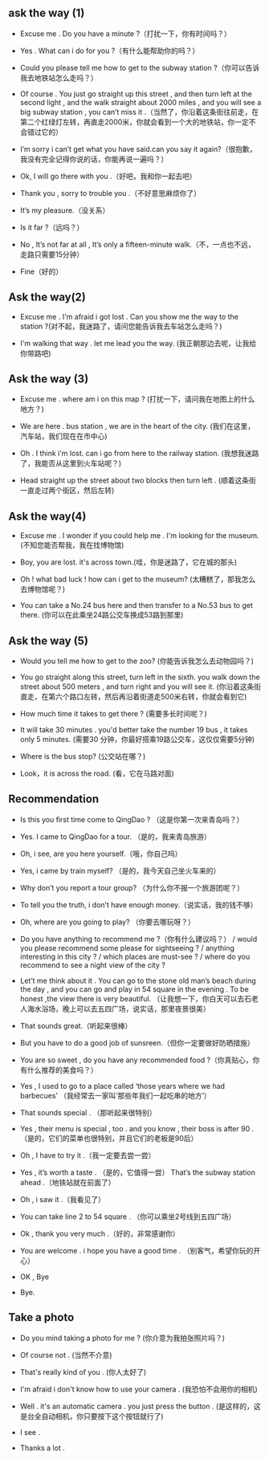 ## ask the way (1)

- Excuse me . Do you have a minute ?（打扰一下，你有时间吗？）

- Yes . What can i do for you ?（有什么能帮助你的吗？）

- Could you please tell me how to get to the subway station ?（你可以告诉我去地铁站怎么走吗？）

- Of course . You just go straight up this street , and then turn left at the second light , and the walk straight about 2000 miles , and you will see a big subway station , you can’t miss it .（当然了，你沿着这条街往前走，在第二个红绿灯左转，再直走2000米，你就会看到一个大的地铁站，你一定不会错过它的）

- I’m sorry i can’t get what you have said.can you say it again?（很抱歉，我没有完全记得你说的话，你能再说一遍吗？）

- Ok, I will go there with you .（好吧，我和你一起去吧）

- Thank you , sorry to trouble you .（不好意思麻烦你了）

- It’s my pleasure.（没关系）

- Is it far ?（远吗？）

- No , It’s not far at all , It’s only a fifteen-minute walk.（不，一点也不远，走路只需要15分钟）

- Fine（好的）

## Ask the way(2)

- Excuse me . I'm afraid i got lost . Can you show me the way to the station ?(对不起，我迷路了，请问您能告诉我去车站怎么走吗？)

- I'm walking that way . let me lead you the way. (我正朝那边去呢，让我给你带路吧)

## Ask the way (3)

- Excuse me . where am i on this map ?  (打扰一下，请问我在地图上的什么地方？)

- We are here . bus station , we are in the heart of the city.  (我们在这里，汽车站，我们现在在市中心)

- Oh . I think i'm lost. can i go from here to the railway station. (我想我迷路了，我能否从这里到火车站呢？)

- Head straight up the street about two blocks then turn left . (顺着这条街一直走过两个街区，然后左转)

## Ask the way(4)

- Excuse me . I wonder if you could help me . I'm looking for the museum.  (不知您能否帮我，我在找博物馆)

- Boy, you are lost. it's across town.(哇，你是迷路了，它在城的那头)

- Oh ! what bad luck ! how can i get to the museum? (太糟糕了，那我怎么去博物馆呢？)

- You can take a No.24 bus here and then transfer to a No.53 bus to get there. (你可以在此乘坐24路公交车换成53路到那里)

## Ask the way (5)

- Would you tell me how to get to the zoo? (你能告诉我怎么去动物园吗？)

- You go straight along this street, turn left in the sixth. you walk down the street about 500 meters , and turn right and you will see it.  (你沿着这条街直走，在第六个路口左转，然后再沿着街道走500米右转，你就会看到它)

- How much time it takes to get there ? (需要多长时间呢？)

- It will take 30 minutes . you'd better take the number 19 bus , it takes only 5 minutes. (需要30 分钟，你最好搭乘19路公交车，这仅仅需要5分钟)

- Where is the bus stop? (公交站在哪？)

- Look，it is across the road. (看，它在马路对面) 

## Recommendation

- Is this you first time come to QingDao ? （这是你第一次来青岛吗？）

- Yes. I came to QingDao for a tour. （是的，我来青岛旅游）

- Oh, i see, are you here yourself.（哦，你自己吗）

- Yes, i came by train myself? （是的，我今天自己坐火车来的）

- Why don’t you report a tour group? （为什么你不报一个旅游团呢？）

- To tell you the truth, i don’t have enough money.（说实话，我的钱不够）

- Oh, where are you going to play? （你要去哪玩呀？）

- Do you have anything to recommend me ?（你有什么建议吗？） / would you please recommend some please for sightseeing ? / anything interesting in this city ? / which places are must-see ? / where do you recommend to see a night view of the city ?

- Let’t me think about it . You can go to the stone old man’s beach during the day , and you can go and play in 54 square in the evening . To be honest ,the view there is very beautiful. （让我想一下，你白天可以去石老人海水浴场，晚上可以去五四广场，说实话，那里夜景很美）

- That sounds great.（听起来很棒）

- But you have to do a good job of sunsreen.（但你一定要做好防晒措施）

- You are so sweet , do you have any recommended food ?（你真贴心，你有什么推荐的美食吗？）

- Yes , I used to go to a place called ‘those years where we had barbecues’ （我经常去一家叫‘那些年我们一起吃串的地方’）

- That sounds special . （那听起来很特别）

- Yes , their menu is special , too . and you know , their boss is after 90 . （是的，它们的菜单也很特别，并且它们的老板是90后）

- Oh , I have to try it .（我一定要去尝一尝）

- Yes , it’s worth a taste . （是的，它值得一尝）
That’s the subway station ahead .（地铁站就在前面了）

- Oh , i saw it .（我看见了）

- You can take line 2 to 54 square . （你可以乘坐2号线到五四广场）

- Ok , thank you very much .（好的，非常感谢你）

- You are welcome . i hope you have a good time . （别客气，希望你玩的开心）

- OK , Bye

- Bye.

## Take a photo

- Do you mind taking a photo for me ? (你介意为我拍张照片吗？)

- Of course not . (当然不介意)

- That's really kind of you . (你人太好了)

- I'm afraid i don't know how to use your camera . (我恐怕不会用你的相机)

- Well . it's an automatic camera . you just press the button . (是这样的，这是台全自动相机，你只要按下这个按钮就行了)

- I see . 

- Thanks a lot . 
